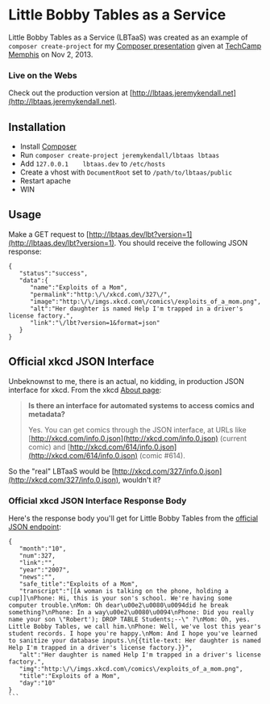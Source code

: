 # Little Bobby Tables as a Service

Little Bobby Tables as a Service (LBTaaS) was created as an example of `composer create-project`
for my [Composer presentation](http://www.slideshare.net/jeremykendall/game-changing-dependency-managment)
given at [TechCamp Memphis](http://techcampmemphis.com/) on Nov 2, 2013.

### Live on the Webs

Check out the production version at [http://lbtaas.jeremykendall.net](http://lbtaas.jeremykendall.net).

## Installation

* Install [Composer](http://getcomposer.org)
* Run `composer create-project jeremykendall/lbtaas lbtaas`
* Add `127.0.0.1    lbtaas.dev` to `/etc/hosts`
* Create a vhost with `DocumentRoot` set to `/path/to/lbtaas/public`
* Restart apache
* WIN

## Usage

Make a GET request to [http://lbtaas.dev/lbt?version=1](http://lbtaas.dev/lbt?version=1). 
You should receive the following JSON response:

```
{
   "status":"success",
   "data":{
      "name":"Exploits of a Mom",
      "permalink":"http:\/\/xkcd.com\/327\/",
      "image":"http:\/\/imgs.xkcd.com\/comics\/exploits_of_a_mom.png",
      "alt":"Her daughter is named Help I'm trapped in a driver's license factory.",
      "link":"\/lbt?version=1&format=json"
   }
}
```

## Official xkcd JSON Interface

Unbeknownst to me, there is an actual, no kidding, in production JSON interface
for xkcd.  From the xkcd [About page](http://xkcd.com/about/):

> **Is there an interface for automated systems to access comics and metadata?**
>
> Yes. You can get comics through the JSON interface, at URLs like [http://xkcd.com/info.0.json](http://xkcd.com/info.0.json) (current comic) and [http://xkcd.com/614/info.0.json](http://xkcd.com/614/info.0.json) (comic #614).

So the "real" LBTaaS would be [http://xkcd.com/327/info.0.json](http://xkcd.com/327/info.0.json), wouldn't it?

### Official xkcd JSON Interface Response Body

Here's the response body you'll get for Little Bobby Tables from the [official JSON endpoint](http://xkcd.com/327/info.0.json):

````
{
   "month":"10",
   "num":327,
   "link":"",
   "year":"2007",
   "news":"",
   "safe_title":"Exploits of a Mom",
   "transcript":"[[A woman is talking on the phone, holding a cup]]\nPhone: Hi, this is your son's school. We're having some computer trouble.\nMom: Oh dear\u00e2\u0080\u0094did he break something?\nPhone: In a way\u00e2\u0080\u0094\nPhone: Did you really name your son \"Robert'); DROP TABLE Students;--\" ?\nMom: Oh, yes. Little Bobby Tables, we call him.\nPhone: Well, we've lost this year's student records. I hope you're happy.\nMom: And I hope you've learned to sanitize your database inputs.\n{{title-text: Her daughter is named Help I'm trapped in a driver's license factory.}}",
   "alt":"Her daughter is named Help I'm trapped in a driver's license factory.",
   "img":"http:\/\/imgs.xkcd.com\/comics\/exploits_of_a_mom.png",
   "title":"Exploits of a Mom",
   "day":"10"
}
```
